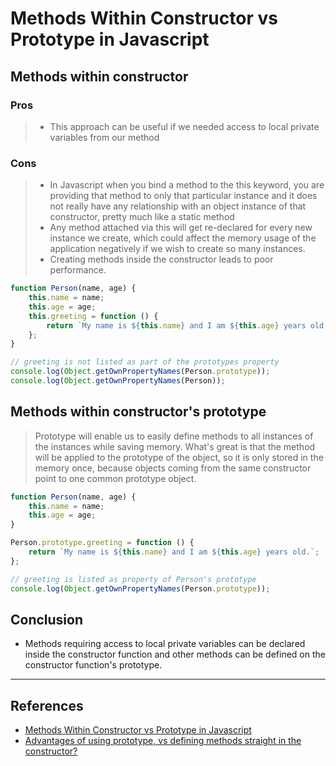
# Methods Within Constructor vs Prototype in Javascript

## Methods within constructor

### Pros

> * This approach can be useful if we needed access to local private variables from our method

### Cons

> * In Javascript when you bind a method to the this keyword, you are providing that method to only that particular instance and it does not really have any relationship with an object instance of that constructor, pretty much like a static method
> * Any method attached via this will get re-declared for every new instance we create, which could affect the memory usage of the application negatively if we wish to create so many instances.
> * Creating methods inside the constructor leads to poor performance.

```Javascript
function Person(name, age) {
    this.name = name;
    this.age = age;
    this.greeting = function () {
        return `My name is ${this.name} and I am ${this.age} years old.`;
    };
}

// greeting is not listed as part of the prototypes property
console.log(Object.getOwnPropertyNames(Person.prototype));
console.log(Object.getOwnPropertyNames(Person));
```

## Methods within constructor's prototype

> Prototype will enable us to easily define methods to all instances of the instances while saving memory. What's great is that the method will be applied to the prototype of the object, so it is only stored in the memory once, because objects coming from the same constructor point to one common prototype object.

```Javascript
function Person(name, age) {
    this.name = name;
    this.age = age;
}

Person.prototype.greeting = function () {
    return `My name is ${this.name} and I am ${this.age} years old.`;
};

// greeting is listed as property of Person's prototype
console.log(Object.getOwnPropertyNames(Person.prototype));
```

## Conclusion

* Methods requiring access to local private variables can be declared inside the constructor function and other methods can be defined on the constructor function's prototype.

---

## References

* [Methods Within Constructor vs Prototype in Javascript](https://www.thecodeship.com/web-development/methods-within-constructor-vs-prototype-in-javascript/)
* [Advantages of using prototype, vs defining methods straight in the constructor?](https://stackoverflow.com/questions/4508313/advantages-of-using-prototype-vs-defining-methods-straight-in-the-constructor)
